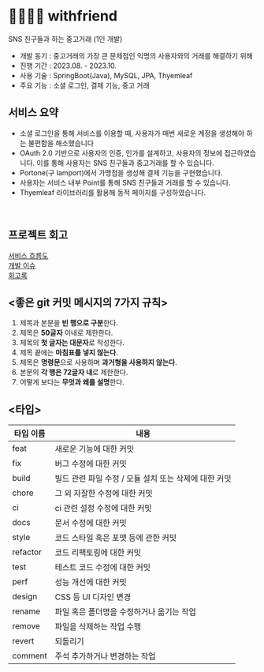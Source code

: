 # 🫱🏼‍🫲🏽 withfriend
SNS 친구들과  하는 중고거래 (1인 개발)
- 개발 동기 :  중고거래의 가장 큰 문제점인 익명의 사용자와의 거래를 해결하기 위해
- 진행 기간 : 2023.08. - 2023.10.
- 사용 기술 : SpringBoot(Java), MySQL, JPA, Thyemleaf
- 주요 기능 : 소셜 로그인, 결제 기능, 중고 거래

## 서비스 요약
- 소셜 로그인을 통해 서비스를 이용할 때, 사용자가 매번 새로운 계정을 생성해야 하는 불편함을 해소했습니다
- OAuth 2.0 기반으로 사용자의 인증, 인가를 설계하고, 사용자의 정보에 접근하였습니다. 이를 통해 사용자는 SNS 친구들과 중고거래를 할 수 있습니다.
- Portone(구 Iamport)에서 가맹점을 생성해 결제 기능을 구현했습니다.
- 사용자는 서비스 내부 Point를 통해 SNS 친구들과 거래를 할 수 있습니다.
- Thyemleaf 라이브러리를 활용해 동적 페이지를 구성하였습니다.
<br>

## 프로젝트 회고
[서비스 흐름도](https://foreveryoung97.tistory.com/125) <br>
[개발 이슈](https://foreveryoung97.tistory.com/category/withfriend/%EA%B0%9C%EB%B0%9C%20%EC%9D%B4%EC%8A%88) <br>
[회고록](https://foreveryoung97.tistory.com/category/withfriend/%ED%9A%8C%EA%B3%A0)

## **<좋은 git 커밋 메시지의 7가지 규칙>**

1. 제목과 본문을 **빈 행으로 구분**한다.
2. 제목은 **50글자** 이내로 제한한다.
3. 제목의 **첫 글자는 대문자**로 작성한다.
4. 제목 끝에는 **마침표를 넣지 않는다**.
5. 제목은 **명령문**으로 사용하며 **과거형을 사용하지 않는다**.
6. 본문의 **각 행은 72글자 내**로 제한한다.
7. 어떻게 보다는 **무엇과 왜를 설명**한다.

## **<타입>**

| 타입 이름 | 내용 |
| --- | --- |
| feat | 새로운 기능에 대한 커밋 |
| fix | 버그 수정에 대한 커밋 |
| build | 빌드 관련 파일 수정 / 모듈 설치 또는 삭제에 대한 커밋 |
| chore | 그 외 자잘한 수정에 대한 커밋 |
| ci | ci 관련 설정 수정에 대한 커밋 |
| docs | 문서 수정에 대한 커밋 |
| style | 코드 스타일 혹은 포맷 등에 관한 커밋 |
| refactor | 코드 리팩토링에 대한 커밋 |
| test | 테스트 코드 수정에 대한 커밋 |
| perf | 성능 개선에 대한 커밋 |
| design | CSS 등 UI 디자인 변경 |
| rename | 파일 혹은 폴더명을 수정하거나 옮기는 작업 |
| remove  | 파일을 삭제하는 작업 수행 |
| revert | 되돌리기 |
| comment | 주석 추가하거나 변경하는 작업 |

